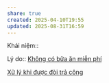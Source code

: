 ```yaml
---
share: true
created: 2025-04-10T19:55
updated: 2025-08-31T16:59
---
```

Khái niệm:: 

Lý do:: [Không có bữa ăn miễn phí](../Ti%E1%BB%81n/Kh%C3%B4ng%20c%C3%B3%20g%C3%AC%20l%C3%A0%20mi%E1%BB%85n%20ph%C3%AD%20th%E1%BB%B1c%20s%E1%BB%B1%20c%E1%BA%A3.md)

[Xử lý khi được đòi trả công](../../Qu%C3%A0%20t%E1%BA%B7ng/X%E1%BB%AD%20l%C3%BD%20khi%20%C4%91%C6%B0%E1%BB%A3c%20%C4%91%C3%B2i%20tr%E1%BA%A3%20c%C3%B4ng.md)
